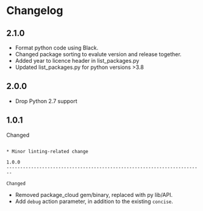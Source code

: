 Changelog
========================================================================

2.1.0
------------------------------------------------------------------------
* Format python code using Black.
* Changed package sorting to evalute version and release together.
* Added year to licence header in list_packages.py
* Updated list_packages.py for python versions >3.8

2.0.0
------------------------------------------------------------------------

* Drop Python 2.7 support

1.0.1
------------------------------------------------------------------------

Changed
~~~~~~~~~~~~~~~~~~~~~~~~~~~~~~~~~~~~~~~~~~~~~~~~~~~~~~~~~~~~~~~~~~~~~~~~

* Minor linting-related change

1.0.0
------------------------------------------------------------------------

Changed
~~~~~~~~~~~~~~~~~~~~~~~~~~~~~~~~~~~~~~~~~~~~~~~~~~~~~~~~~~~~~~~~~~~~~~~~

* Removed package_cloud gem/binary, replaced with py lib/API.
* Add `debug` action parameter, in addition to the existing `concise`.
